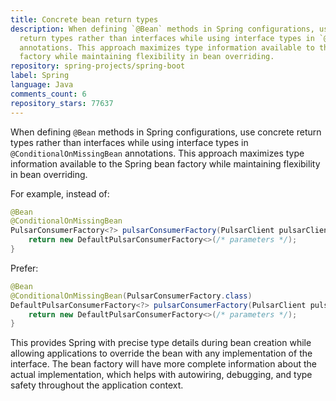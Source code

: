 ```yaml
---
title: Concrete bean return types
description: When defining `@Bean` methods in Spring configurations, use concrete
  return types rather than interfaces while using interface types in `@ConditionalOnMissingBean`
  annotations. This approach maximizes type information available to the Spring bean
  factory while maintaining flexibility in bean overriding.
repository: spring-projects/spring-boot
label: Spring
language: Java
comments_count: 6
repository_stars: 77637
---
```


When defining `@Bean` methods in Spring configurations, use concrete return types rather than interfaces while using interface types in `@ConditionalOnMissingBean` annotations. This approach maximizes type information available to the Spring bean factory while maintaining flexibility in bean overriding.

For example, instead of:

```java
@Bean
@ConditionalOnMissingBean
PulsarConsumerFactory<?> pulsarConsumerFactory(PulsarClient pulsarClient) {
    return new DefaultPulsarConsumerFactory<>(/* parameters */);
}
```

Prefer:

```java
@Bean
@ConditionalOnMissingBean(PulsarConsumerFactory.class)
DefaultPulsarConsumerFactory<?> pulsarConsumerFactory(PulsarClient pulsarClient) {
    return new DefaultPulsarConsumerFactory<>(/* parameters */);
}
```

This provides Spring with precise type details during bean creation while allowing applications to override the bean with any implementation of the interface. The bean factory will have more complete information about the actual implementation, which helps with autowiring, debugging, and type safety throughout the application context.